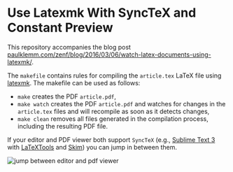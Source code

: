 # Use Latexmk With SyncTeX and Constant Preview

This repository accompanies the blog post [paulklemm.com/zenf/blog/2016/03/06/watch-latex-documents-using-latexmk/](http://paulklemm.com/zenf/blog/2016/03/06/watch-latex-documents-using-latexmk/).

The `makefile` contains rules for compiling the `article.tex` LaTeX file using [latexmk](https://www.ctan.org/pkg/latexmk/). The makefile can be used as follows:

- `make` creates the PDF `article.pdf`,
- `make watch` creates the PDF `article.pdf` and watches for changes in the `article.tex` files and will recompile as soon as it detects changes,
- `make clean` removes all files generated in the compilation process, including the resulting PDF file.

If your editor and PDF viewer both support `SyncTeX` (e.g., [Sublime Text 3](https://www.sublimetext.com/) with [LaTeXTools](https://github.com/SublimeText/LaTeXTools) and [Skim](http://skim-app.sourceforge.net/)) you can jump in between them.

![jump between editor and pdf viewer](http://paulklemm.com/blog/media/2016-03-06-watch-latex-documents-using-latexmk/synctex_sublime_skim.gif)
